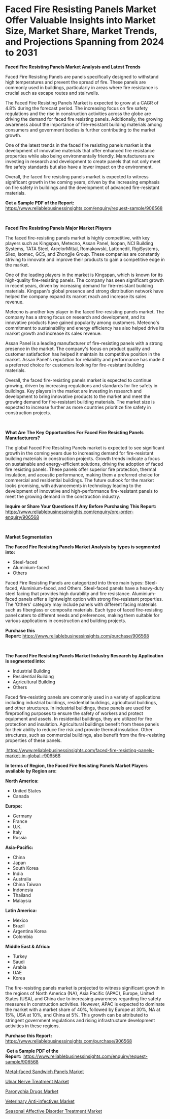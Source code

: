 <p><h1>Faced Fire Resisting Panels Market Offer Valuable Insights into Market Size, Market Share, Market Trends, and Projections Spanning from 2024 to 2031</h1></p><p><strong>Faced Fire Resisting Panels Market Analysis and Latest Trends</strong></p>
<p><p>Faced Fire Resisting Panels are panels specifically designed to withstand high temperatures and prevent the spread of fire. These panels are commonly used in buildings, particularly in areas where fire resistance is crucial such as escape routes and stairwells.</p><p>The Faced Fire Resisting Panels Market is expected to grow at a CAGR of 4.8% during the forecast period. The increasing focus on fire safety regulations and the rise in construction activities across the globe are driving the demand for faced fire resisting panels. Additionally, the growing awareness about the importance of fire-resistant building materials among consumers and government bodies is further contributing to the market growth.</p><p>One of the latest trends in the faced fire resisting panels market is the development of innovative materials that offer enhanced fire resistance properties while also being environmentally friendly. Manufacturers are investing in research and development to create panels that not only meet fire safety standards but also have a lower impact on the environment.</p><p>Overall, the faced fire resisting panels market is expected to witness significant growth in the coming years, driven by the increasing emphasis on fire safety in buildings and the development of advanced fire-resistant materials.</p></p>
<p><strong>Get a Sample PDF of the Report:&nbsp;</strong> <a href="https://www.reliablebusinessinsights.com/enquiry/request-sample/906568">https://www.reliablebusinessinsights.com/enquiry/request-sample/906568</a></p>
<p>&nbsp;</p>
<p><strong>Faced Fire Resisting Panels Major Market Players</strong></p>
<p><p>The faced fire-resisting panels market is highly competitive, with key players such as Kingspan, Metecno, Assan Panel, Isopan, NCI Building Systems, TATA Steel, ArcelorMittal, Romakowski, Lattonedil, RigiSystems, Silex, Isomec, GCS, and Zhongjie Group. These companies are constantly striving to innovate and improve their products to gain a competitive edge in the market.</p><p>One of the leading players in the market is Kingspan, which is known for its high-quality fire-resisting panels. The company has seen significant growth in recent years, driven by increasing demand for fire-resistant building materials. Kingspan's global presence and strong distribution network have helped the company expand its market reach and increase its sales revenue.</p><p>Metecno is another key player in the faced fire-resisting panels market. The company has a strong focus on research and development, and its innovative products have gained popularity among customers. Metecno's commitment to sustainability and energy efficiency has also helped drive its market growth and increase its sales revenue.</p><p>Assan Panel is a leading manufacturer of fire-resisting panels with a strong presence in the market. The company's focus on product quality and customer satisfaction has helped it maintain its competitive position in the market. Assan Panel's reputation for reliability and performance has made it a preferred choice for customers looking for fire-resistant building materials.</p><p>Overall, the faced fire-resisting panels market is expected to continue growing, driven by increasing regulations and standards for fire safety in buildings. Key players in the market are investing in research and development to bring innovative products to the market and meet the growing demand for fire-resistant building materials. The market size is expected to increase further as more countries prioritize fire safety in construction projects.</p></p>
<p>&nbsp;</p>
<p><strong>What Are The Key Opportunities For Faced Fire Resisting Panels Manufacturers?</strong></p>
<p><p>The global Faced Fire Resisting Panels market is expected to see significant growth in the coming years due to increasing demand for fire-resistant building materials in construction projects. Growth trends indicate a focus on sustainable and energy-efficient solutions, driving the adoption of faced fire resisting panels. These panels offer superior fire protection, thermal insulation, and acoustic performance, making them a preferred choice for commercial and residential buildings. The future outlook for the market looks promising, with advancements in technology leading to the development of innovative and high-performance fire-resistant panels to meet the growing demand in the construction industry.</p></p>
<p><strong>Inquire or Share Your Questions If Any Before Purchasing This Report:</strong> <a href="https://www.reliablebusinessinsights.com/enquiry/pre-order-enquiry/906568">https://www.reliablebusinessinsights.com/enquiry/pre-order-enquiry/906568</a></p>
<p>&nbsp;</p>
<p><strong>Market Segmentation</strong></p>
<p><strong>The Faced Fire Resisting Panels Market Analysis by types is segmented into:</strong></p>
<p><ul><li>Steel-faced</li><li>Aluminium-faced</li><li>Others</li></ul></p>
<p><p>Faced Fire Resisting Panels are categorized into three main types: Steel-faced, Aluminium-faced, and Others. Steel-faced panels have a heavy-duty steel facing that provides high durability and fire resistance. Aluminium-faced panels offer a lightweight option with strong fire-resistant properties. The 'Others' category may include panels with different facing materials such as fiberglass or composite materials. Each type of faced fire-resisting panel caters to different needs and preferences, making them suitable for various applications in construction and building projects.</p></p>
<p><strong>Purchase this Report:&nbsp;</strong><a href="https://www.reliablebusinessinsights.com/purchase/906568">https://www.reliablebusinessinsights.com/purchase/906568</a></p>
<p>&nbsp;</p>
<p><strong>The Faced Fire Resisting Panels Market Industry Research by Application is segmented into:</strong></p>
<p><ul><li>Industrial Building</li><li>Residential Building</li><li>Agricultural Building</li><li>Others</li></ul></p>
<p><p>Faced fire-resisting panels are commonly used in a variety of applications including industrial buildings, residential buildings, agricultural buildings, and other structures. In industrial buildings, these panels are used for fireproofing purposes to ensure the safety of workers and protect equipment and assets. In residential buildings, they are utilized for fire protection and insulation. Agricultural buildings benefit from these panels for their ability to reduce fire risk and provide thermal insulation. Other structures, such as commercial buildings, also benefit from the fire-resisting properties of these panels.</p></p>
<p><a href="https://www.reliablebusinessinsights.com/faced-fire-resisting-panels-market-in-global-r906568">&nbsp;https://www.reliablebusinessinsights.com/faced-fire-resisting-panels-market-in-global-r906568</a></p>
<p><strong>In terms of Region, the Faced Fire Resisting Panels Market Players available by Region are:</strong></p>
<p>
    <p> <strong> North America: </strong>
        <ul>
            <li>United States</li>
            <li>Canada</li>
        </ul>
        </p> 
    <p> <strong> Europe: </strong>
        <ul>
            <li>Germany</li>
            <li>France</li>
            <li>U.K.</li>
            <li>Italy</li>
            <li>Russia</li>
        </ul>
        </p> 
    <p> <strong> Asia-Pacific: </strong>
        <ul>
            <li>China</li>
            <li>Japan</li>
            <li>South Korea</li>
            <li>India</li>
            <li>Australia</li>
            <li>China Taiwan</li>
            <li>Indonesia</li>
            <li>Thailand</li>
            <li>Malaysia</li>
        </ul>
        </p> 
    <p> <strong> Latin America: </strong>
        <ul>
            <li>Mexico</li>
            <li>Brazil</li>
            <li>Argentina Korea</li>
            <li>Colombia</li>
        </ul>
        </p> 
    <p> <strong> Middle East & Africa: </strong>
        <ul>
            <li>Turkey</li>
            <li>Saudi</li>
            <li>Arabia</li>
            <li>UAE</li>
            <li>Korea</li>
        </ul>
    </p>
    </p>
<p><p>The fire-resisting panels market is projected to witness significant growth in the regions of North America (NA), Asia Pacific (APAC), Europe, United States (USA), and China due to increasing awareness regarding fire safety measures in construction activities. However, APAC is expected to dominate the market with a market share of 40%, followed by Europe at 30%, NA at 15%, USA at 10%, and China at 5%. This growth can be attributed to stringent government regulations and rising infrastructure development activities in these regions.</p></p>
<p><strong>Purchase this Report: </strong><a href="https://www.reliablebusinessinsights.com/purchase/906568">https://www.reliablebusinessinsights.com/purchase/906568</a></p>
<p>&nbsp;<strong>Get a Sample PDF of the Report:&nbsp;&nbsp;</strong><a href="https://www.reliablebusinessinsights.com/enquiry/request-sample/906568">https://www.reliablebusinessinsights.com/enquiry/request-sample/906568</a></p>
<p><strong></strong></p>
<p><p><a href="https://github.com/seamusocallaghan/Market-Research-Report-List-1/blob/main/metal-faced-sandwich-panels-market.md">Metal-faced Sandwich Panels Market</a></p><p><a href="https://medium.com/@daveblock38/exploring-ulnar-nerve-treatment-market-dynamics-global-trends-and-future-growth-prospects-2024-9cc894f1d86e">Ulnar Nerve Treatment Market</a></p><p><a href="https://medium.com/@jarredmertz90/future-trends-in-global-paronychia-drugs-market-market-insights-and-analysis-from-2024-to-2031-in-c85f427052f1">Paronychia Drugs Market</a></p><p><a href="https://issuu.com/reportprime-2/docs/veterinary-anti-infectives-market-s_54e13d407c566c">Veterinary Anti-infectives Market</a></p><p><a href="https://medium.com/@jarredmertz90/global-seasonal-affective-disorder-treatment-market-analysis-trends-forecasts-and-growth-d066f75a6ee4">Seasonal Affective Disorder Treatment Market</a></p></p>
